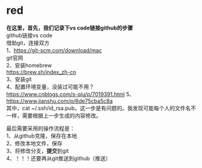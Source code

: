 # red
**在这里，首先，我们记录下vs code链接github的步骤**  
github链接vs code  
借助git，连接双方  
1、https://git-scm.com/download/mac  
git官网  
2、安装homebrew  
https://brew.sh/index_zh-cn  
3、安装git  
4、配置环境变量，没装过可能不用？  
https://www.cnblogs.com/s-qiu/p/7019391.html
5、https://www.jianshu.com/p/6de75cba5c8a  
其中，cat ~/.ssh/id_rsa.pub，这一步是有问题的。我发现可能每个人的文件名不一样，需要根据上一步生成的内容修改。  

最后需要采用的操作流程是：  
1、从github克隆，保存在本地  
2、修改本地文件，保存  
3、将修改分支，**提交**到git  
4、！！！还要再从git推送到github（推送）